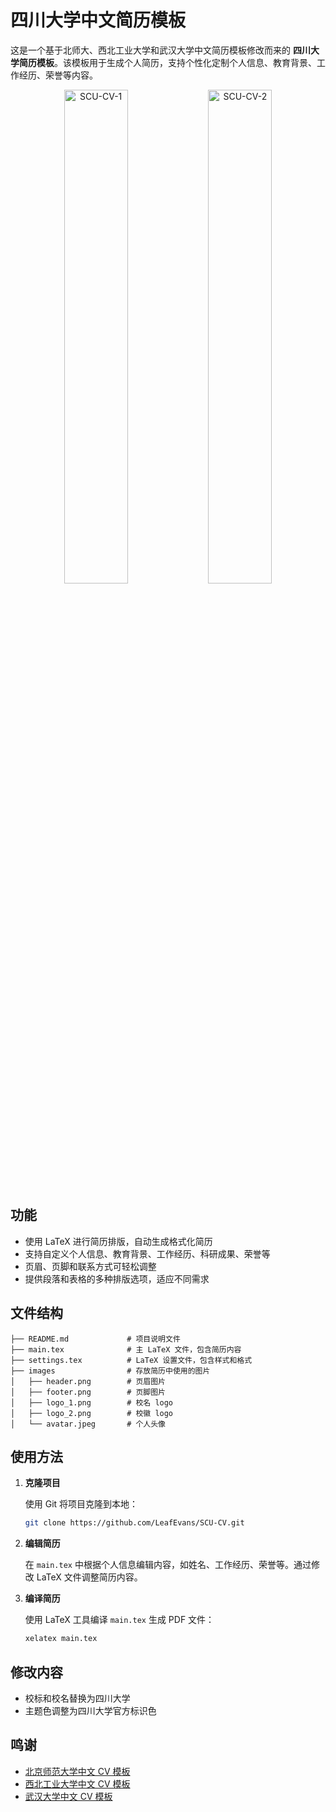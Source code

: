 # 四川大学中文简历模板

这是一个基于北师大、西北工业大学和武汉大学中文简历模板修改而来的 **四川大学简历模板**。该模板用于生成个人简历，支持个性化定制个人信息、教育背景、工作经历、荣誉等内容。

<p align="center">
  <img src="https://leafalice-image.oss-cn-hangzhou.aliyuncs.com/img/c86e1906c81439c602ee6dde67e99b5.jpg" alt="SCU-CV-1" width="45%" />
  <img src="https://leafalice-image.oss-cn-hangzhou.aliyuncs.com/img/909bb73dddebedc368621499224c57d.jpg" alt="SCU-CV-2" width="45%" />
</p>

## 功能

- 使用 LaTeX 进行简历排版，自动生成格式化简历
- 支持自定义个人信息、教育背景、工作经历、科研成果、荣誉等
- 页眉、页脚和联系方式可轻松调整
- 提供段落和表格的多种排版选项，适应不同需求

## 文件结构

```
├── README.md             # 项目说明文件
├── main.tex              # 主 LaTeX 文件，包含简历内容
├── settings.tex          # LaTeX 设置文件，包含样式和格式
├── images                # 存放简历中使用的图片
│   ├── header.png        # 页眉图片
│   ├── footer.png        # 页脚图片
│   ├── logo_1.png        # 校名 logo
│   ├── logo_2.png        # 校徽 logo
│   └── avatar.jpeg       # 个人头像
```

## 使用方法

1. **克隆项目**

   使用 Git 将项目克隆到本地：

   ```bash
   git clone https://github.com/LeafEvans/SCU-CV.git
   ```

2. **编辑简历**

   在 `main.tex` 中根据个人信息编辑内容，如姓名、工作经历、荣誉等。通过修改 LaTeX 文件调整简历内容。

3. **编译简历**

   使用 LaTeX 工具编译 `main.tex` 生成 PDF 文件：

   ```bash
   xelatex main.tex
   ```

## 修改内容

- 校标和校名替换为四川大学
- 主题色调整为四川大学官方标识色

## 鸣谢

- [北京师范大学中文 CV 模板](https://github.com/LeyuDame/BNUCV)
- [西北工业大学中文 CV 模板](https://www.overleaf.com/latex/templates/npu-cv/mncqzxhvfzrx)
- [武汉大学中文 CV 模板](https://www.overleaf.com/latex/templates/whuwu-han-da-xue-zhong-wen-jian-li-mo-ban/dbkvxrqjmzpd)